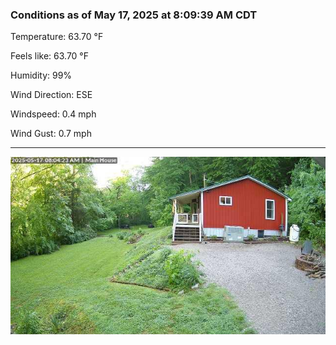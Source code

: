 ### Conditions as of May 17, 2025 at 8:09:39 AM CDT 

Temperature: 63.70 &deg;F

Feels like: 63.70 &deg;F

Humidity: 99%

Wind Direction: ESE

Windspeed: 0.4 mph

Wind Gust: 0.7 mph

---

<img src="./images/latest.jpeg"/>

